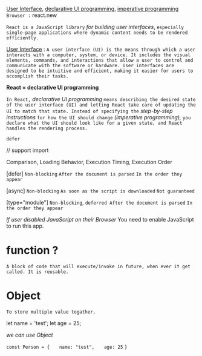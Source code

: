 [User Interface](), [declarative UI programming](), [imperative programming]()
`Browser :` react.new

`React is a JavaScript library` _for building user interfaces_, `especially single-page applications where dynamic content needs to be rendered efficiently. `

[User Interface]() : `A user interface (UI) is the means through which a user interacts with a computer, system, or device. It includes the visual elements, commands, and interactions that allow a user to control and communicate with the software or hardware. User interfaces are designed to be intuitive and efficient, making it easier for users to accomplish their tasks.`

**React = declarative UI programming**

`In React,` _declarative UI programming_ `means describing the desired state of the user interface (UI) and letting React take care of updating the UI to match that state. Instead of specifying the` _step-by-step instructions_ `for how the UI should change` _(imperative programming),_ `you declare what the UI should look like for a given state, and React handles the rendering process.`

`defer`

<script src="script.js" defer></script>
<script src="script.js" async></script>
<script src="script.js" type="module"></script> // support import

Comparison, Loading Behavior, Execution Timing, Execution Order

[defer]
`Non-blocking`
`After the document is parsed`
`In the order they appear`

[async]
`Non-blocking`
`As soon as the script is downloaded`
`Not guaranteed`

[type="module"]
`Non-blocking`,
`deferred After the document is parsed`
`In the order they appear`

_If user disabled JavaScript on their Browser_
<noscript>
You need to enable JavaScript to run this app.
</noscript>

# function ?

`A block of code that will execute/invoke in future, when ever it get called. It is reusable.`

# Object

`To store multiple value togather.`

let name = 'test';
let age = 25;

_we can use Object_

`const Person = {`
`   name: "test",`
`   age: 25`
`}`
